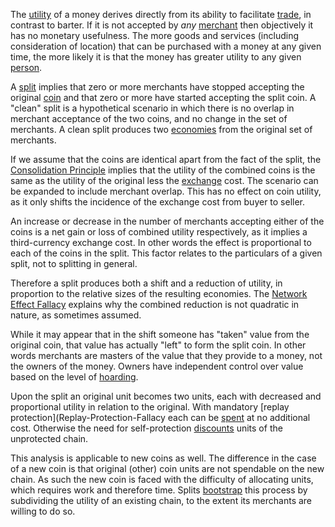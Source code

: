 The [utility](Glossary#utility) of a money derives directly from its ability to facilitate [trade](Glossary#trade), in contrast to barter. If it is not accepted by *any* [merchant](Glossary#merchant) then objectively it has no monetary usefulness. The more goods and services (including consideration of location) that can be purchased with a money at any given time, the more likely it is that the money has greater utility to any given [person](Glossary#person).

A [split](Glossary#split) implies that zero or more merchants have stopped accepting the original [coin](Glossary#coin) and that zero or more have started accepting the split coin. A "clean" split is a hypothetical scenario in which there is no overlap in merchant acceptance of the two coins, and no change in the set of merchants. A clean split produces two [economies](Glossary#economy) from the original set of merchants.

If we assume that the coins are identical apart from the fact of the split, the [Consolidation Principle](Consolidation-Principle) implies that the utility of the combined coins is the same as the utility of the original less the [exchange](Glossary#exchange) cost. The scenario can be expanded to include merchant overlap. This has no effect on coin utility, as it only shifts the incidence of the exchange cost from buyer to seller.

An increase or decrease in the number of merchants accepting either of the coins is a net gain or loss of combined utility respectively, as it implies a third-currency exchange cost. In other words the effect is proportional to each of the coins in the split. This factor relates to the particulars of a given split, not to splitting in general.

Therefore a split produces both a shift and a reduction of utility, in proportion to the relative sizes of the resulting economies. The [Network Effect Fallacy](Network-Effect-Fallacy) explains why the combined reduction is not quadratic in nature, as sometimes assumed.

While it may appear that in the shift someone has "taken" value from the original coin, that value has actually "left" to form the split coin. In other words merchants are masters of the value that they provide to a money, not the owners of the money. Owners have independent control over value based on the level of [hoarding](Dumping-Fallacy).

Upon the split an original unit becomes two units, each with decreased and proportional utility in relation to the original. With mandatory [replay protection](Replay-Protection-Fallacy each can be [spent](Glossary#spend) at no additional cost. Otherwise the need for self-protection [discounts](https://en.m.wikipedia.org/wiki/Net_present_value) units of the unprotected chain.

This analysis is applicable to new coins as well. The difference in the case of a new coin is that original (other) coin units are not spendable on the new chain. As such the new coin is faced with the difficulty of allocating units, which requires work and therefore time. Splits [bootstrap](https://en.wikipedia.org/wiki/Bootstrapping) this process by subdividing the utility of an existing chain, to the extent its merchants are willing to do so.